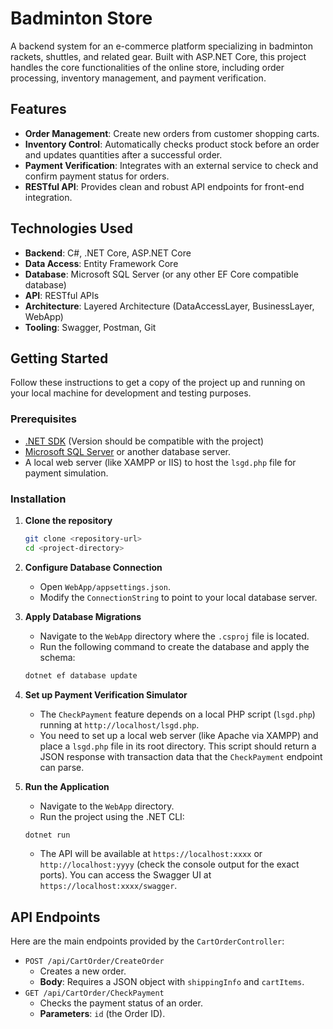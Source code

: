 # Badminton Store

A backend system for an e-commerce platform specializing in badminton rackets, shuttles, and related gear. Built with ASP.NET Core, this project handles the core functionalities of the online store, including order processing, inventory management, and payment verification.

## Features

- **Order Management**: Create new orders from customer shopping carts.
- **Inventory Control**: Automatically checks product stock before an order and updates quantities after a successful order.
- **Payment Verification**: Integrates with an external service to check and confirm payment status for orders.
- **RESTful API**: Provides clean and robust API endpoints for front-end integration.

## Technologies Used

- **Backend**: C#, .NET Core, ASP.NET Core
- **Data Access**: Entity Framework Core
- **Database**: Microsoft SQL Server (or any other EF Core compatible database)
- **API**: RESTful APIs
- **Architecture**: Layered Architecture (DataAccessLayer, BusinessLayer, WebApp)
- **Tooling**: Swagger, Postman, Git

## Getting Started

Follow these instructions to get a copy of the project up and running on your local machine for development and testing purposes.

### Prerequisites

- [.NET SDK](https://dotnet.microsoft.com/download) (Version should be compatible with the project)
- [Microsoft SQL Server](https://www.microsoft.com/en-us/sql-server/sql-server-downloads) or another database server.
- A local web server (like XAMPP or IIS) to host the `lsgd.php` file for payment simulation.

### Installation

1.  **Clone the repository**
    ```sh
    git clone <repository-url>
    cd <project-directory>
    ```

2.  **Configure Database Connection**
    - Open `WebApp/appsettings.json`.
    - Modify the `ConnectionString` to point to your local database server.

3.  **Apply Database Migrations**
    - Navigate to the `WebApp` directory where the `.csproj` file is located.
    - Run the following command to create the database and apply the schema:
    ```sh
    dotnet ef database update
    ```

4.  **Set up Payment Verification Simulator**
    - The `CheckPayment` feature depends on a local PHP script (`lsgd.php`) running at `http://localhost/lsgd.php`.
    - You need to set up a local web server (like Apache via XAMPP) and place a `lsgd.php` file in its root directory. This script should return a JSON response with transaction data that the `CheckPayment` endpoint can parse.

5.  **Run the Application**
    - Navigate to the `WebApp` directory.
    - Run the project using the .NET CLI:
    ```sh
    dotnet run
    ```
    - The API will be available at `https://localhost:xxxx` or `http://localhost:yyyy` (check the console output for the exact ports). You can access the Swagger UI at `https://localhost:xxxx/swagger`.

## API Endpoints

Here are the main endpoints provided by the `CartOrderController`:

- `POST /api/CartOrder/CreateOrder`
  - Creates a new order.
  - **Body**: Requires a JSON object with `shippingInfo` and `cartItems`.
- `GET /api/CartOrder/CheckPayment`
  - Checks the payment status of an order.
  - **Parameters**: `id` (the Order ID). 
